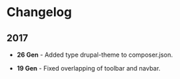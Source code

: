 # Changelog

## 2017

- **26 Gen** - Added type drupal-theme to composer.json.

- **19 Gen** - Fixed overlapping of toolbar and navbar.
